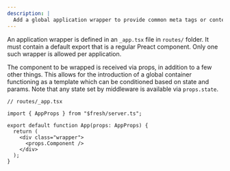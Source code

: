 ```yaml
---
description: |
  Add a global application wrapper to provide common meta tags or context for application routes.
---
```


An application wrapper is defined in an `_app.tsx` file in `routes/` folder. It
must contain a default export that is a regular Preact component. Only one such
wrapper is allowed per application.

The component to be wrapped is received via props, in addition to a few other
things. This allows for the introduction of a global container functioning as a
template which can be conditioned based on state and params. Note that any state
set by middleware is available via `props.state`.

```tsx
// routes/_app.tsx

import { AppProps } from "$fresh/server.ts";

export default function App(props: AppProps) {
  return (
    <div class="wrapper">
      <props.Component />
    </div>
  );
}
```
